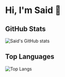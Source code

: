 # Hi, I'm Said  👋

## GitHub Stats

![Said's GitHub stats](https://github-readme-stats.vercel.app/api?username=said-ops&show_icons=true&theme=radical)

## Top Languages

![Top Langs](https://github-readme-stats.vercel.app/api/top-langs/?username=said-ops&hide_progress=true)


